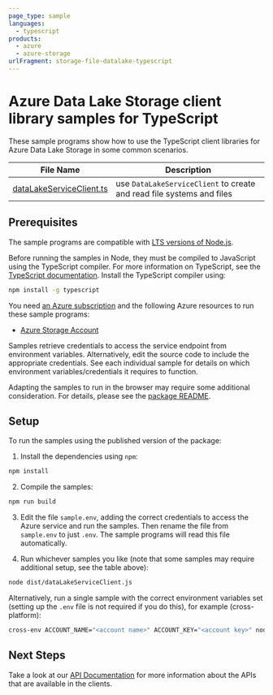 ```yaml
---
page_type: sample
languages:
  - typescript
products:
  - azure
  - azure-storage
urlFragment: storage-file-datalake-typescript
---
```


# Azure Data Lake Storage client library samples for TypeScript

These sample programs show how to use the TypeScript client libraries for Azure Data Lake Storage in some common scenarios.

| **File Name**                                     | **Description**                                                       |
| ------------------------------------------------- | --------------------------------------------------------------------- |
| [dataLakeServiceClient.ts][datalakeserviceclient] | use `DataLakeServiceClient` to create and read file systems and files |

## Prerequisites

The sample programs are compatible with [LTS versions of Node.js](https://github.com/nodejs/release#release-schedule).

Before running the samples in Node, they must be compiled to JavaScript using the TypeScript compiler. For more information on TypeScript, see the [TypeScript documentation][typescript]. Install the TypeScript compiler using:

```bash
npm install -g typescript
```

You need [an Azure subscription][freesub] and the following Azure resources to run these sample programs:

- [Azure Storage Account][createinstance_azurestorageaccount]

Samples retrieve credentials to access the service endpoint from environment variables. Alternatively, edit the source code to include the appropriate credentials. See each individual sample for details on which environment variables/credentials it requires to function.

Adapting the samples to run in the browser may require some additional consideration. For details, please see the [package README][package].

## Setup

To run the samples using the published version of the package:

1. Install the dependencies using `npm`:

```bash
npm install
```

2. Compile the samples:

```bash
npm run build
```

3. Edit the file `sample.env`, adding the correct credentials to access the Azure service and run the samples. Then rename the file from `sample.env` to just `.env`. The sample programs will read this file automatically.

4. Run whichever samples you like (note that some samples may require additional setup, see the table above):

```bash
node dist/dataLakeServiceClient.js
```

Alternatively, run a single sample with the correct environment variables set (setting up the `.env` file is not required if you do this), for example (cross-platform):

```bash
cross-env ACCOUNT_NAME="<account name>" ACCOUNT_KEY="<account key>" node dist/dataLakeServiceClient.js
```

## Next Steps

Take a look at our [API Documentation][apiref] for more information about the APIs that are available in the clients.

[datalakeserviceclient]: https://github.com/Azure/azure-sdk-for-js/blob/main/sdk/storage/storage-file-datalake/samples/v12/typescript/src/dataLakeServiceClient.ts
[apiref]: https://learn.microsoft.com/javascript/api/@azure/storage-file-datalake
[freesub]: https://azure.microsoft.com/free/
[createinstance_azurestorageaccount]: https://learn.microsoft.com/azure/storage/common/storage-account-overview
[package]: https://github.com/Azure/azure-sdk-for-js/tree/main/sdk/storage/storage-file-datalake/README.md
[typescript]: https://www.typescriptlang.org/docs/home.html
